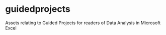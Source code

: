 # guidedprojects
Assets relating to Guided Projects for readers of Data Analysis in Microsoft Excel
